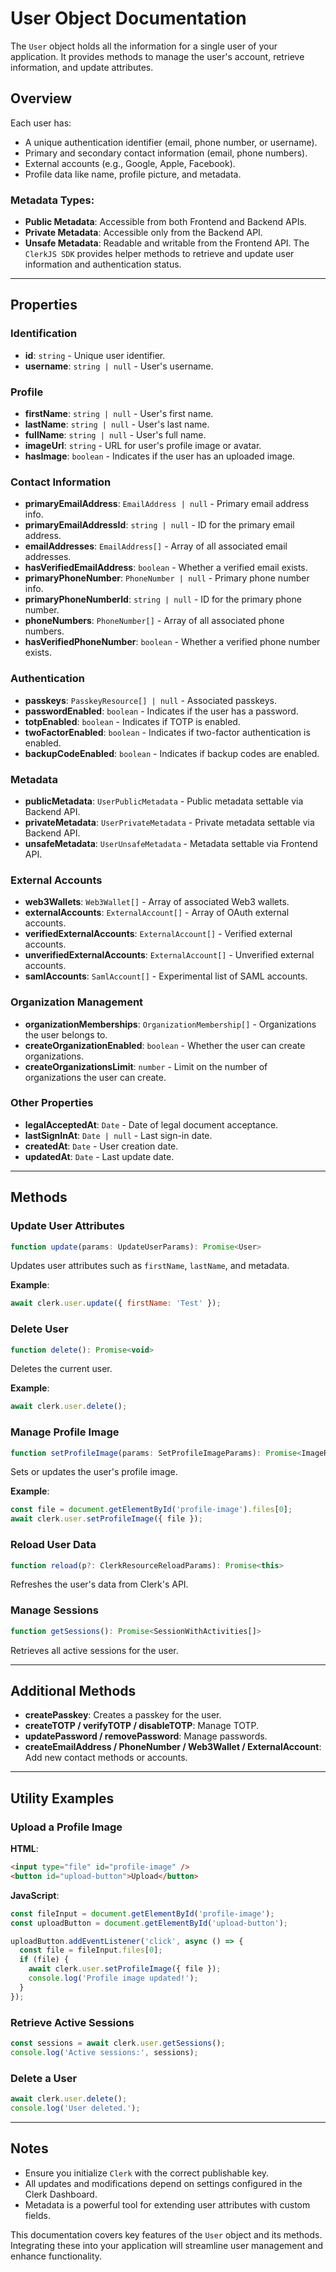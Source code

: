# User Object Documentation
The `User` object holds all the information for a single user of your application. It provides methods to manage the user's account, retrieve information, and update attributes.

## Overview
Each user has:
- A unique authentication identifier (email, phone number, or username).
- Primary and secondary contact information (email, phone numbers).
- External accounts (e.g., Google, Apple, Facebook).
- Profile data like name, profile picture, and metadata.

### Metadata Types:
- **Public Metadata**: Accessible from both Frontend and Backend APIs.
- **Private Metadata**: Accessible only from the Backend API.
- **Unsafe Metadata**: Readable and writable from the Frontend API.
The `ClerkJS SDK` provides helper methods to retrieve and update user information and authentication status.

---

## Properties

### Identification
- **id**: `string` - Unique user identifier.
- **username**: `string | null` - User's username.

### Profile
- **firstName**: `string | null` - User's first name.
- **lastName**: `string | null` - User's last name.
- **fullName**: `string | null` - User's full name.
- **imageUrl**: `string` - URL for user's profile image or avatar.
- **hasImage**: `boolean` - Indicates if the user has an uploaded image.

### Contact Information
- **primaryEmailAddress**: `EmailAddress | null` - Primary email address info.
- **primaryEmailAddressId**: `string | null` - ID for the primary email address.
- **emailAddresses**: `EmailAddress[]` - Array of all associated email addresses.
- **hasVerifiedEmailAddress**: `boolean` - Whether a verified email exists.
- **primaryPhoneNumber**: `PhoneNumber | null` - Primary phone number info.
- **primaryPhoneNumberId**: `string | null` - ID for the primary phone number.
- **phoneNumbers**: `PhoneNumber[]` - Array of all associated phone numbers.
- **hasVerifiedPhoneNumber**: `boolean` - Whether a verified phone number exists.

### Authentication
- **passkeys**: `PasskeyResource[] | null` - Associated passkeys.
- **passwordEnabled**: `boolean` - Indicates if the user has a password.
- **totpEnabled**: `boolean` - Indicates if TOTP is enabled.
- **twoFactorEnabled**: `boolean` - Indicates if two-factor authentication is enabled.
- **backupCodeEnabled**: `boolean` - Indicates if backup codes are enabled.

### Metadata
- **publicMetadata**: `UserPublicMetadata` - Public metadata settable via Backend API.
- **privateMetadata**: `UserPrivateMetadata` - Private metadata settable via Backend API.
- **unsafeMetadata**: `UserUnsafeMetadata` - Metadata settable via Frontend API.

### External Accounts
- **web3Wallets**: `Web3Wallet[]` - Array of associated Web3 wallets.
- **externalAccounts**: `ExternalAccount[]` - Array of OAuth external accounts.
- **verifiedExternalAccounts**: `ExternalAccount[]` - Verified external accounts.
- **unverifiedExternalAccounts**: `ExternalAccount[]` - Unverified external accounts.
- **samlAccounts**: `SamlAccount[]` - Experimental list of SAML accounts.

### Organization Management
- **organizationMemberships**: `OrganizationMembership[]` - Organizations the user belongs to.
- **createOrganizationEnabled**: `boolean` - Whether the user can create organizations.
- **createOrganizationsLimit**: `number` - Limit on the number of organizations the user can create.

### Other Properties
- **legalAcceptedAt**: `Date` - Date of legal document acceptance.
- **lastSignInAt**: `Date | null` - Last sign-in date.
- **createdAt**: `Date` - User creation date.
- **updatedAt**: `Date` - Last update date.

---

## Methods

### Update User Attributes
```javascript
function update(params: UpdateUserParams): Promise<User>
```
Updates user attributes such as `firstName`, `lastName`, and metadata.

**Example**:
```javascript
await clerk.user.update({ firstName: 'Test' });
```

### Delete User
```javascript
function delete(): Promise<void>
```
Deletes the current user.

**Example**:
```javascript
await clerk.user.delete();
```

### Manage Profile Image
```javascript
function setProfileImage(params: SetProfileImageParams): Promise<ImageResource>
```
Sets or updates the user's profile image.

**Example**:
```javascript
const file = document.getElementById('profile-image').files[0];
await clerk.user.setProfileImage({ file });
```

### Reload User Data
```javascript
function reload(p?: ClerkResourceReloadParams): Promise<this>
```
Refreshes the user's data from Clerk's API.

### Manage Sessions
```javascript
function getSessions(): Promise<SessionWithActivities[]>
```
Retrieves all active sessions for the user.

---

## Additional Methods
- **createPasskey**: Creates a passkey for the user.
- **createTOTP / verifyTOTP / disableTOTP**: Manage TOTP.
- **updatePassword / removePassword**: Manage passwords.
- **createEmailAddress / PhoneNumber / Web3Wallet / ExternalAccount**: Add new contact methods or accounts.

---

## Utility Examples

### Upload a Profile Image
**HTML**:
```html
<input type="file" id="profile-image" />
<button id="upload-button">Upload</button>
```

**JavaScript**:
```javascript
const fileInput = document.getElementById('profile-image');
const uploadButton = document.getElementById('upload-button');

uploadButton.addEventListener('click', async () => {
  const file = fileInput.files[0];
  if (file) {
    await clerk.user.setProfileImage({ file });
    console.log('Profile image updated!');
  }
});
```

### Retrieve Active Sessions
```javascript
const sessions = await clerk.user.getSessions();
console.log('Active sessions:', sessions);
```

### Delete a User
```javascript
await clerk.user.delete();
console.log('User deleted.');
```

---

## Notes
- Ensure you initialize `Clerk` with the correct publishable key.
- All updates and modifications depend on settings configured in the Clerk Dashboard.
- Metadata is a powerful tool for extending user attributes with custom fields.

This documentation covers key features of the `User` object and its methods. Integrating these into your application will streamline user management and enhance functionality.

